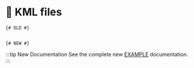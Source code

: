 # 🔧 KML files

<update-message/>

```twig
{# OLD #}


{# NEW #}

```

:::tip New Documentation
See the complete new [EXAMPLE](/test/) documentation.
:::

